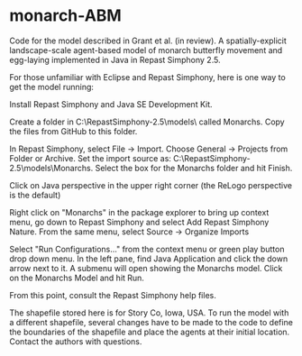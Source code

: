# monarch-ABM
Code for the model described in Grant et al. (in review).  A spatially-explicit landscape-scale agent-based model of monarch butterfly movement and egg-laying implemented in Java in Repast Simphony 2.5.

For those unfamiliar with Eclipse and Repast Simphony, here is one way to get the model running:

Install Repast Simphony and Java SE Development Kit.  

Create a folder in C:\RepastSimphony-2.5\models\ called Monarchs.  Copy the files from GitHub to this folder.  

In Repast Simphony, select File -> Import.  Choose General -> Projects from Folder or Archive.  Set the import source as:  C:\RepastSimphony-2.5\models\Monarchs.  Select the box for the Monarchs folder and hit Finish.  

Click on Java perspective in the upper right corner (the ReLogo perspective is the default)

Right click on "Monarchs" in the package explorer to bring up context menu, go down to Repast Simphony and select Add Repast Simphony Nature.  From the same menu, select Source -> Organize Imports

Select "Run Configurations..." from the context menu or green play button drop down menu.  In the left pane, find Java Application and click the down arrow next to it.  A submenu will open showing the Monarchs model.  Click on the Monarchs Model and hit Run.  

From this point, consult the Repast Simphony help files.  

The shapefile stored here is for Story Co, Iowa, USA.  To run the model with a different shapefile, several changes have to be made to the code to define the boundaries of the shapefile and place the agents at their initial location.  Contact the authors with questions.  


